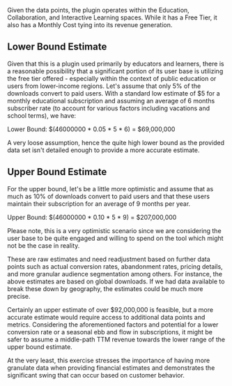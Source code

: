 Given the data points, the plugin operates within the Education, Collaboration, and Interactive Learning spaces. While it has a Free Tier, it also has a Monthly Cost tying into its revenue generation.
## Lower Bound Estimate
Given that this is a plugin used primarily by educators and learners, there is a reasonable possibility that a significant portion of its user base is utilizing the free tier offered - especially within the context of public education or users from lower-income regions. Let's assume that only 5% of the downloads convert to paid users. With a standard low estimate of $5 for a monthly educational subscription and assuming an average of 6 months subscriber rate (to account for various factors including vacations and school terms), we have:

Lower Bound: $(46000000 * 0.05 * 5 * 6) = $69,000,000

A very loose assumption, hence the quite high lower bound as the provided data set isn't detailed enough to provide a more accurate estimate.

## Upper Bound Estimate
For the upper bound, let's be a little more optimistic and assume that as much as 10% of downloads convert to paid users and that these users maintain their subscription for an average of 9 months per year.

Upper Bound: $(46000000 * 0.10 * 5 * 9) = $207,000,000

Please note, this is a very optimistic scenario since we are considering the user base to be quite engaged and willing to spend on the tool which might not be the case in reality.

These are raw estimates and need readjustment based on further data points such as actual conversion rates, abandonment rates, pricing details, and more granular audience segmentation among others. For instance, the above estimates are based on global downloads. If we had data available to break these down by geography, the estimates could be much more precise.

Certainly an upper estimate of over $92,000,000 is feasible, but a more accurate estimate would require access to additional data points and metrics. Considering the aforementioned factors and potential for a lower conversion rate or a seasonal ebb and flow in subscriptions, it might be safer to assume a middle-path TTM revenue towards the lower range of the upper bound estimate.

At the very least, this exercise stresses the importance of having more granulate data when providing financial estimates and demonstrates the significant swing that can occur based on customer behavior.
